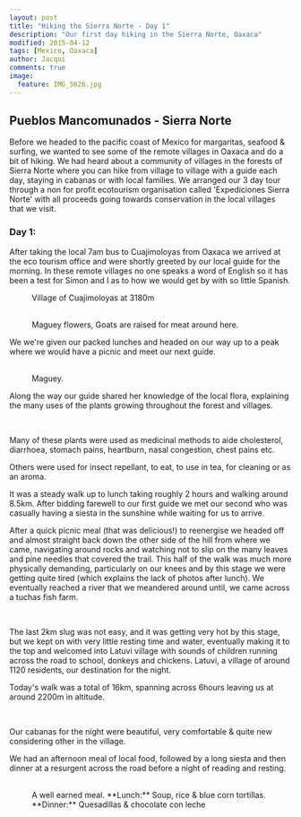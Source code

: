 ```yaml
---
layout: post
title: "Hiking the Sierra Norte - Day 1"
description: "Our first day hiking in the Sierra Norte, Oaxaca"
modified: 2015-04-12
tags: [Mexico, Oaxaca]
author: Jacqui
comments: true
image:
  feature: IMG_5626.jpg
---
```


## Pueblos Mancomunados - Sierra Norte

Before we headed to the pacific coast of Mexico for margaritas, seafood & surfing, we wanted to see some of the remote villages in Oaxaca and do a bit of hiking. We had heard about a community of villages in the forests of Sierra Norte where you can hike from village to village with a guide each day, staying in cabanas or with local families. We arranged our 3 day tour through a non for profit ecotourism organisation called 'Expediciones Sierra Norte' with all proceeds going towards conservation in the local villages that we visit. 

### Day 1:

After taking the local 7am bus to Cuajimoloyas from Oaxaca we arrived at the eco tourism office and were shortly greeted by our local guide for the morning. In these remote villages no one speaks a word of English so it has been a test for Simon and I as to how we would get by with so little Spanish.

<figure>
	<a href="../images/IMG_5609.jpg"><img src="../images/IMG_5609.jpg" alt=""></a>
	<figcaption>Village of Cuajimoloyas at 3180m</figcaption>
</figure>

<figure class="half">
	<a href="../images/IMG_5607.jpg"><img src="../images/IMG_5607.jpg" alt=""></a>
	<a href="../images/IMG_5615.jpg"><img src="../images/IMG_5615.jpg" alt=""></a>
	<figcaption>Maguey flowers, Goats are raised for meat around here.</figcaption>
</figure>

We we're given our packed lunches and headed on our way up to a peak where we would have a picnic and meet our next guide. 

<figure class="half">
	<a href="../images/IMG_5621.jpg"><img src="../images/IMG_5621.jpg" alt=""></a>
	<a href="../images/IMG_5624.jpg"><img src="../images/IMG_5624.jpg" alt=""></a>
	<figcaption>Maguey.</figcaption>
</figure>

Along the way our guide shared her knowledge of the local flora, explaining the many uses of the plants growing throughout the forest and villages.

<figure class="half">
	<a href="../images/IMG_5641.jpg"><img src="../images/IMG_5641.jpg" alt=""></a>
	<a href="../images/IMG_5653.jpg"><img src="../images/IMG_5653.jpg" alt=""></a>
	<a href="../images/IMG_5657.jpg"><img src="../images/IMG_5657.jpg" alt=""></a>
	<a href="../images/IMG_5667.jpg"><img src="../images/IMG_5667.jpg" alt=""></a>
	<a href="../images/IMG_5634.jpg"><img src="../images/IMG_5634.jpg" alt=""></a>
	<a href="../images/IMG_5635.jpg"><img src="../images/IMG_5635.jpg" alt=""></a>
</figure>

Many of these plants were used as medicinal methods to aide cholesterol, diarrhoea, stomach pains, heartburn, nasal congestion, chest pains etc. 

Others were used for insect repellant, to eat, to use in tea, for cleaning or as an aroma. 

It was a steady walk up to lunch taking roughly 2 hours and walking around 8.5km. After bidding farewell to our first guide we met our second who was casually having a siesta in the sunshine while waiting for us to arrive.

After a quick picnic meal (that was delicious!) to reenergise we headed off and almost straight back down the other side of the hill from where we came, navigating around rocks and watching not to slip on the many leaves and pine needles that covered the trail. This half of the walk was much more physically demanding, particularly on our knees and by this stage we were getting quite tired (which explains the lack of photos after lunch). We eventually reached a river that we meandered around until, we came across a tuchas fish farm.  

<figure class="half">
	<a href="../images/IMG_5683.jpg"><img src="../images/IMG_5683.jpg" alt=""></a>
	<a href="../images/IMG_5691.jpg"><img src="../images/IMG_5691.jpg" alt=""></a>
	<a href="../images/IMG_5703.jpg"><img src="../images/IMG_5703.jpg" alt=""></a>
	<a href="../images/IMG_5707.jpg"><img src="../images/IMG_5707.jpg" alt=""></a>
	<figcaption></figcaption>
</figure>

The last 2km slug was not easy, and it was getting very hot by this stage, but we kept on with very little resting time and water, eventually making it to the top and welcomed into Latuvi village with sounds of children running across the road to school, donkeys and chickens. Latuvi, a village of around 1120 residents, our destination for the night.

Today's walk was a total of 16km, spanning across 6hours leaving us at around 2200m in altitude. 

<figure>
	<a href="../images/IMG_5752.jpg"><img src="../images/IMG_5752.jpg" alt=""></a>
	<a href="../images/IMG_5754.jpg"><img src="../images/IMG_5754.jpg" alt=""></a>
</figure>

Our cabanas for the night were beautiful, very comfortable & quite new considering other in the village.  

We had an afternoon meal of local food, followed by a long siesta and then dinner at a resurgent across the road before a night of reading and resting. 

<figure class="half">
	<a href="../images/IMG_5709.jpg"><img src="../images/IMG_5709.jpg" alt=""></a>
	<a href="../images/IMG_5750.jpg"><img src="../images/IMG_5750.jpg" alt=""></a>
	<figcaption>A well earned meal. **Lunch:** Soup, rice & blue corn tortillas. **Dinner:** Quesadillas & chocolate con leche</figcaption>
</figure>
